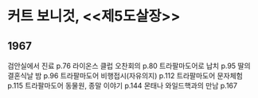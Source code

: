 # 커트 보니것, <<제5도살장>>

## 1967
검안실에서 진료 p.76
라이온스 클럽 오찬회의 p.80
트라팔마도어로 납치 p.95
딸의 결혼식날 밤 p.96
트라팔마도어 비행접시(자유의지) p.112
트라팔마도어 문자체험 p.115
트라팔마도어 동물원, 종말 이야기 p.144
몬태나 와일드핵과의 만남 p.167